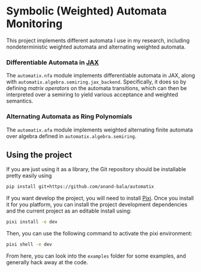 # Symbolic (Weighted) Automata Monitoring

This project implements different automata I use in my research, including
nondeterministic weighted automata and alternating weighted automata.

### Differentiable Automata in [JAX](https://github.com/google/jax)

The `automatix.nfa` module implements differentiable automata in JAX, along with
`automatix.algebra.semiring.jax_backend`.
Specifically, it does so by defining _matrix operators_ on the automata transitions,
which can then be interpreted over a semiring to yield various acceptance and weighted
semantics.

### Alternating Automata as Ring Polynomials

The `automatix.afa` module implements weighted alternating finite automata over
algebra defined in `automatix.algebra.semiring`.

## Using the project

If you are just using it as a library, the Git repository should be installable pretty
easily using

```bash
pip install git+https://github.com/anand-bala/automatix
```

If you want develop the project, you will need to install [Pixi](https://pixi.sh/latest/).
Once you install it for you platform, you can install the project development
dependencies and the current project as an editable install using:

```bash
pixi install -e dev
```

Then, you can use the following command to activate the pixi environment:
```bash
pixi shell -e dev
```

From here, you can look into the `examples` folder for some examples, and generally hack
away at the code.

